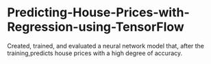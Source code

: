 # Predicting-House-Prices-with-Regression-using-TensorFlow
Created, trained, and evaluated a neural network model that, after the training,predicts house prices with a high degree of accuracy.
